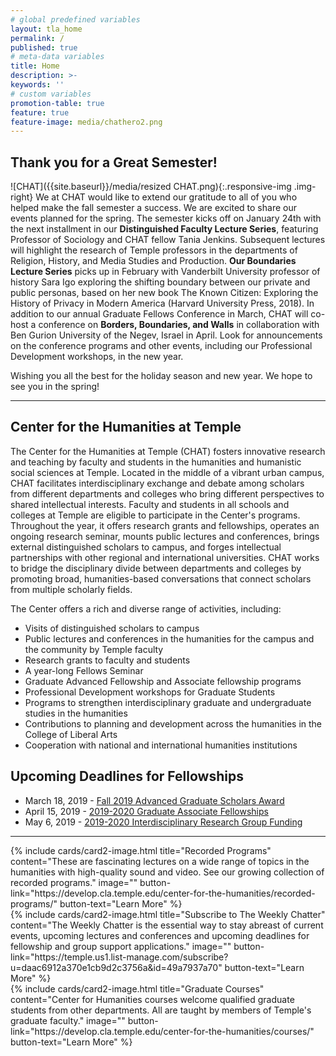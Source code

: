 ```yaml
---
# global predefined variables
layout: tla_home
permalink: /
published: true
# meta-data variables
title: Home
description: >-
keywords: ''
# custom variables
promotion-table: true
feature: true
feature-image: media/chathero2.png
---
```

## Thank you for a Great Semester!
![CHAT]({{site.baseurl}}/media/resized CHAT.png){:.responsive-img .img-right}
We at CHAT would like to extend our gratitude to all of you who helped make the fall semester a success. We are excited to share our events planned for the spring. The semester kicks off on January 24th with the next installment in our **Distinguished Faculty Lecture Series**, featuring Professor of Sociology and CHAT fellow Tania Jenkins. Subsequent lectures will highlight the research of Temple professors in the departments of Religion, History, and Media Studies and Production. **Our Boundaries Lecture Series** picks up in February with Vanderbilt University professor of history Sara Igo exploring the shifting boundary between our private and public personas, based on her new book The Known Citizen: Exploring the History of Privacy in Modern America (Harvard University Press, 2018). In addition to our annual Graduate Fellows Conference in March, CHAT will co-host a conference on **Borders, Boundaries, and Walls** in collaboration with Ben Gurion University of the Negev, Israel in April. Look for announcements on the conference programs and other events, including our Professional Development workshops, in the new year. 

Wishing you all the best for the holiday season and new year. We hope to see you in the spring!

___

## Center for the Humanities at Temple
The Center for the Humanities at Temple (CHAT) fosters innovative research and teaching by faculty and students in the humanities and humanistic social sciences at Temple. Located in the middle of a vibrant urban campus, CHAT facilitates interdisciplinary exchange and debate among scholars from different departments and colleges who bring different perspectives to shared intellectual interests. Faculty and students in all schools and colleges at Temple are eligible to participate in the Center's programs. Throughout the year, it offers research grants and fellowships, operates an ongoing research seminar, mounts public lectures and conferences, brings external distinguished scholars to campus, and forges intellectual partnerships with other regional and international universities. CHAT works to bridge the disciplinary divide between departments and colleges by promoting broad, humanities-based conversations that connect scholars from multiple scholarly fields.

The Center offers a rich and diverse range of activities, including:

- Visits of distinguished scholars to campus
- Public lectures and conferences in the humanities for the campus and the community by Temple faculty
- Research grants to faculty and students
- A year-long Fellows Seminar
- Graduate Advanced Fellowship and Associate fellowship programs
- Professional Development workshops for Graduate Students
- Programs to strengthen interdisciplinary graduate and undergraduate studies in the humanities
- Contributions to planning and development across the humanities in the College of Liberal Arts
- Cooperation with national and international humanities institutions

## Upcoming Deadlines for Fellowships
- March 18, 2019 - [Fall 2019 Advanced Graduate Scholars Award](https://www.cla.temple.edu/center-for-the-humanities/fellowships/)
- April 15, 2019 - [2019-2020 Graduate Associate Fellowships](https://www.cla.temple.edu/center-for-the-humanities/fellowships/)
- May 6, 2019	- [2019-2020 Interdisciplinary Research Group Funding](https://www.cla.temple.edu/center-for-the-humanities/groups/)

___

<div class="row row-wide">
  <div class="col m12 l4">{% include cards/card2-image.html
    title="Recorded Programs"
    content="These are fascinating lectures on a wide range of topics in the humanities with high-quality sound and video. See our growing collection of recorded programs."
    image=""
    button-link="https://develop.cla.temple.edu/center-for-the-humanities/recorded-programs/"
    button-text="Learn More" %}
  </div>
  <div class="row row-wide">
    <div class="col m12 l4">{% include cards/card2-image.html
      title="Subscribe to The Weekly Chatter"
      content="The Weekly Chatter is the essential way to stay abreast of current events, upcoming lectures and conferences and upcoming deadlines for fellowship and group support applications."
      image=""
      button-link="https://temple.us1.list-manage.com/subscribe?u=daac6912a370e1cb9d2c3756a&id=49a7937a70"
      button-text="Learn More" %}
    </div>
    <div class="row row-wide">
      <div class="col m12 l4">{% include cards/card2-image.html
        title="Graduate Courses"
        content="Center for Humanities courses welcome qualified graduate students from other departments. All are taught by members of Temple's graduate faculty."
        image=""
        button-link="https://develop.cla.temple.edu/center-for-the-humanities/courses/"
        button-text="Learn More" %}
      </div>
</div>
